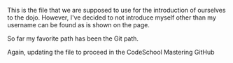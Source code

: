 This is the file that we are supposed to use for the introduction of ourselves to the dojo.
However, I've decided to not introduce myself other than my username can be found as is shown on the page.

So far my favorite path has been the Git path.

Again, updating the file to proceed in the CodeSchool Mastering GitHub
